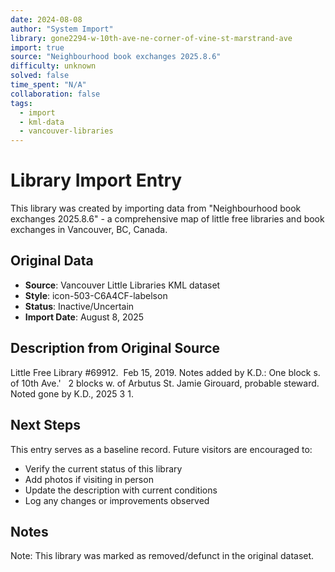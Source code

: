 ```yaml
---
date: 2024-08-08
author: "System Import"
library: gone2294-w-10th-ave-ne-corner-of-vine-st-marstrand-ave
import: true
source: "Neighbourhood book exchanges 2025.8.6"
difficulty: unknown
solved: false
time_spent: "N/A"
collaboration: false
tags:
  - import
  - kml-data
  - vancouver-libraries
---
```


# Library Import Entry

This library was created by importing data from "Neighbourhood book exchanges 2025.8.6" - a comprehensive map of little free libraries and book exchanges in Vancouver, BC, Canada.

## Original Data

- **Source**: Vancouver Little Libraries KML dataset
- **Style**: icon-503-C6A4CF-labelson
- **Status**: Inactive/Uncertain
- **Import Date**: August 8, 2025

## Description from Original Source

Little Free Library #69912.  Feb 15, 2019.
Notes added by K.D.: One block s. of 10th Ave.'  
2 blocks w. of Arbutus St.
Jamie Girouard, probable steward.
Noted gone by K.D., 2025 3 1.



## Next Steps

This entry serves as a baseline record. Future visitors are encouraged to:
- Verify the current status of this library
- Add photos if visiting in person
- Update the description with current conditions
- Log any changes or improvements observed

## Notes

Note: This library was marked as removed/defunct in the original dataset.
